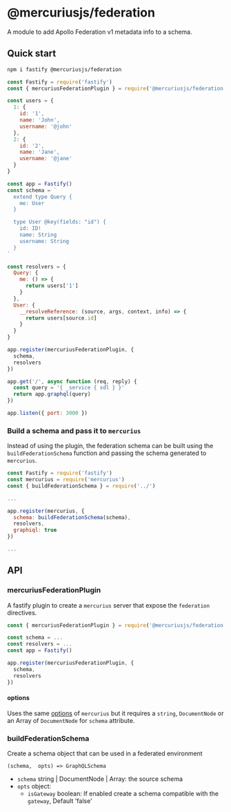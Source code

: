 # @mercuriusjs/federation

A module to add Apollo Federation v1 metadata info to a schema.

## Quick start

```bash
npm i fastify @mercuriusjs/federation
```

```js
const Fastify = require('fastify')
const { mercuriusFederationPlugin } = require('@mercuriusjs/federation')

const users = {
  1: {
    id: '1',
    name: 'John',
    username: '@john'
  },
  2: {
    id: '2',
    name: 'Jane',
    username: '@jane'
  }
}

const app = Fastify()
const schema = `
  extend type Query {
    me: User
  }

  type User @key(fields: "id") {
    id: ID!
    name: String
    username: String
  }
`

const resolvers = {
  Query: {
    me: () => {
      return users['1']
    }
  },
  User: {
    __resolveReference: (source, args, context, info) => {
      return users[source.id]
    }
  }
}

app.register(mercuriusFederationPlugin, {
  schema,
  resolvers
})

app.get('/', async function (req, reply) {
  const query = '{ _service { sdl } }'
  return app.graphql(query)
})

app.listen({ port: 3000 })
```

### Build a schema and pass it to `mercurius`

Instead of using the plugin, the federation schema can be built using the `buildFederationSchema` function and passing the schema generated to `mercurius`.

```javascript
const Fastify = require('fastify')
const mercurius = require('mercurius')
const { buildFederationSchema } = require('../')

...

app.register(mercurius, {
  schema: buildFederationSchema(schema),
  resolvers,
  graphiql: true
})

...
```

## API

### mercuriusFederationPlugin

A fastify plugin to create a `mercurius` server that expose the `federation` directives.

```javascript
const { mercuriusFederationPlugin } = require('@mercuriusjs/federation')

const schema = ...
const resolvers = ...
const app = Fastify()

app.register(mercuriusFederationPlugin, {
  schema,
  resolvers
})
```

#### options
Uses the same [options](https://mercurius.dev/#/docs/api/options?id=plugin-options) of `mercurius` but
it requires a `string`, `DocumentNode` or an Array of `DocumentNode` for `schema` attribute. 

### buildFederationSchema

Create a schema object that can be used in a federated environment

`(schema,  opts) => GraphQLSchema`

- `schema` string | DocumentNode | Array<DocumentNode>: the source schema
- `opts` object:
  - `isGateway` boolean: If enabled create a schema compatible with the `gateway`, Default 'false'
